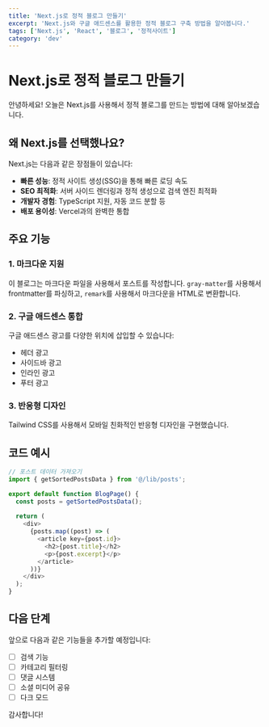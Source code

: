 ```yaml
---
title: 'Next.js로 정적 블로그 만들기'
excerpt: 'Next.js와 구글 애드센스를 활용한 정적 블로그 구축 방법을 알아봅니다.'
tags: ['Next.js', 'React', '블로그', '정적사이트']
category: 'dev'
---
```


# Next.js로 정적 블로그 만들기

안녕하세요! 오늘은 Next.js를 사용해서 정적 블로그를 만드는 방법에 대해 알아보겠습니다.

## 왜 Next.js를 선택했나요?

Next.js는 다음과 같은 장점들이 있습니다:

- **빠른 성능**: 정적 사이트 생성(SSG)을 통해 빠른 로딩 속도
- **SEO 최적화**: 서버 사이드 렌더링과 정적 생성으로 검색 엔진 최적화
- **개발자 경험**: TypeScript 지원, 자동 코드 분할 등
- **배포 용이성**: Vercel과의 완벽한 통합

## 주요 기능

### 1. 마크다운 지원

이 블로그는 마크다운 파일을 사용해서 포스트를 작성합니다. `gray-matter`를 사용해서 frontmatter를 파싱하고, `remark`를 사용해서 마크다운을 HTML로 변환합니다.

### 2. 구글 애드센스 통합

구글 애드센스 광고를 다양한 위치에 삽입할 수 있습니다:

- 헤더 광고
- 사이드바 광고  
- 인라인 광고
- 푸터 광고

### 3. 반응형 디자인

Tailwind CSS를 사용해서 모바일 친화적인 반응형 디자인을 구현했습니다.

## 코드 예시

```typescript
// 포스트 데이터 가져오기
import { getSortedPostsData } from '@/lib/posts';

export default function BlogPage() {
  const posts = getSortedPostsData();
  
  return (
    <div>
      {posts.map((post) => (
        <article key={post.id}>
          <h2>{post.title}</h2>
          <p>{post.excerpt}</p>
        </article>
      ))}
    </div>
  );
}
```

## 다음 단계

앞으로 다음과 같은 기능들을 추가할 예정입니다:

- [ ] 검색 기능
- [ ] 카테고리 필터링
- [ ] 댓글 시스템
- [ ] 소셜 미디어 공유
- [ ] 다크 모드

감사합니다! 